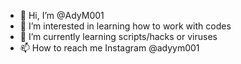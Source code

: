 - 👋 Hi, I’m @AdyM001
- 👀 I’m interested in learning how to work with codes
- 🌱 I’m currently learning scripts/hacks or viruses
- 📫 How to reach me Instagram @adyym001

<!---
AdyM001/AdyM001 is a ✨ special ✨ repository because its `README.md` (this file) appears on your GitHub profile.
You can click the Preview link to take a look at your changes.
--->
